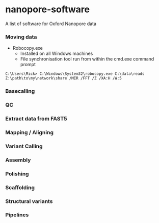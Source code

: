 # nanopore-software
A list of software for Oxford Nanopore data

### Moving data

* Robocopy.exe
  * Installed on all Windows machines
  * File synchronisation tool run from within the cmd.exe command prompt
```
C:\Users\Mick> C:\Windows\System32\robocopy.exe C:\data\reads Z:\path\to\my\network\share /MIR /FFT /Z /XA:H /W:5
```


### Basecalling

### QC

### Extract data from FAST5

### Mapping / Aligning

### Variant Calling

### Assembly

### Polishing

### Scaffolding

### Structural variants

### Pipelines
